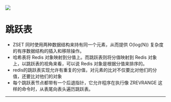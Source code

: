 ![](https://img.shields.io/badge/-ceph-green)
# 跳跃表
* ZSET 同时使用两种数据结构来持有同一个元素，从而提供 O(log(N)) 复杂度的有序数据结构的插入和移除操作。
* 哈希表将 Redis 对象映射到分值上。而跳跃表则将分值映射到 Redis 对象上，以跳跃表的视角来看，可以说 Redis 对象是根据分值来排序的。
* redis的跳跃表实现允许有重复的分值，对元素的比对不仅要比对他们的分值，还要比对他们的对象
* 每个跳跃表节点都带有一个后退指针，它允许程序在执行像 ZREVRANGE 这样的命令时，从表尾向表头遍历跳跃表。
***






